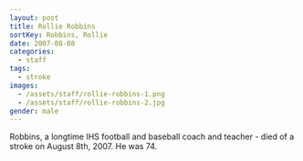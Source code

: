 ```yaml
---
layout: post
title: Rollie Robbins
sortKey: Robbins, Rollie
date: 2007-08-08
categories:
  - staff
tags:
  - stroke
images:
  - /assets/staff/rollie-robbins-1.png
  - /assets/staff/rollie-robbins-2.jpg
gender: male
---
```

Robbins, a longtime IHS football and baseball coach and teacher - died of a stroke on August 8th, 2007. He was 74.
